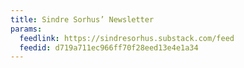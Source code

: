 ```yaml
---
title: Sindre Sorhus’ Newsletter
params:
  feedlink: https://sindresorhus.substack.com/feed
  feedid: d719a711ec966ff70f28eed13e4e1a34
---
```


